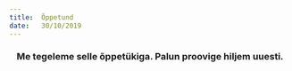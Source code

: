 ```yaml
---
title:  Õppetund
date:   30/10/2019
---
```


### <center>Me tegeleme selle õppetükiga. Palun proovige hiljem uuesti.</center>